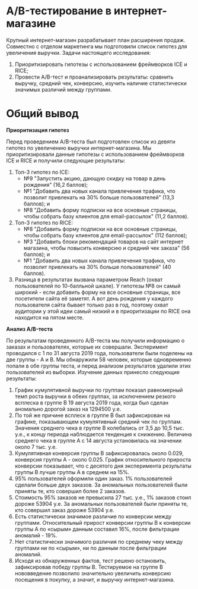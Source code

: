# A/B-тестирование в интернет-магазине

Крупный интернет-магазин разрабатывает план расширения продаж. Совместно с отделом маркетинга мы подготовили список гипотез для увеличения выручки. Задачи настоящего исследования:
1. Приоритизировать гипотезы с использованием фреймворков ICE и RICE;
2. Провести A/B-тест и проанализировать результаты: сравнить выручку, средний чек, конверсию, изучить наличие статистически значимых различий между группами.

# Общий вывод

**Приоритизация гипотез**

Перед проведением A/B-теста был подготовлен список из девяти гипотез по увеличению выручки интернет-магазина. Мы приоритизировали данные гипотезы с использованием фреймворков ICE и RICE и получили следующие результаты:
1. Топ-3 гипотез по ICE:
    - №9 "Запустить акцию, дающую скидку на товар в день рождения" (16,2 баллов); 
    - №1 "Добавить два новых канала привлечения трафика, что позволит привлекать на 30% больше пользователей" (13,3 баллов); и 
    - №8 "Добавить форму подписки на все основные страницы, чтобы собрать базу клиентов для email-рассылок" (11,2 баллов).
2. Топ-3 гипотез по RICE:
    - №8 "Добавить форму подписки на все основные страницы, чтобы собрать базу клиентов для email-рассылок" (112 баллов);
    - №3 "Добавить блоки рекомендаций товаров на сайт интернет магазина, чтобы повысить конверсию и средний чек заказа" (56 баллов); и
    - №1 "Добавить два новых канала привлечения трафика, что позволит привлекать на 30% больше пользователей" (40 баллов).
3. Разница в результатах вызвана параметром Reach (охват пользователей по 10-балльной шкале). У гипотезы №8 он самый широкий - если добавить форму на все основные страницы, все посетители сайта её заметят. А вот день рождения у каждого пользователя сайта бывает только раз в год, поэтому охват аудитории у этой идеи самый низкий и в приоритизации по RICE она находится на пятом месте.

**Анализ A/B-теста**

По результатам проведенного A/B-теста мы получили информацию о заказах и пользователях, которые их совершали. Эксперимент проводился с 1 по 31 августа 2019 года, пользователи были поделены на две группы - А и В. Мы обнаружили 58 человек, которые одновременно попали в обе группы теста, и перед анализом результатов удалили этих пользователей из выборки. Изучение данных принесло следующие результаты:
1. График кумулятивной выручки по группам показал равномерный темп роста выручки в обеих группах, за исключением резкого всплеска в группе В 19 августа 2019 года, когда был сделан аномально дорогой заказ на 1294500 у.е. 
2. По той же причине всплеск в группе В был зафиксирован на графике, показывающем кумулятивный средний чек по группам. Значения среднего чека в группе В колебались от 3,5 до 10,5 тыс. у.е., к концу периода наблюдается тенденция к снижению. Величина среднего чека в группе А с 14 августа установилась на значении около 7 тыс. у.е.
3. Кумулятивная конверсия группы B зафиксировалась около 0.029, конверсия группы А - около 0.025. График относительного прироста конверсии показывает, что с десятого дня эксперимента результаты группы B лучше группы А в среднем на 15%. 
4. 95% пользователей оформили один заказ. 1% пользователей сделали больше двух заказов. За аномальных пользователей были приняты те, кто совершил более 2 заказов.
5. Стоимость 95% заказов не превысила 27 тыс. у.е., 1% заказов стоил дороже 53904 у.е. За аномальных пользователей были приняты те, кто совершил заказ дороже 53904 у.е.
6. Есть статистически значимое различие по конверсии между группами. Относительный прирост конверсии группы B к конверсии группы А по «сырым» данным составил 16%, после фильтрации аномалий - 19%.
7. Нет статистически значимого различия по среднему чеку между группами ни по «сырым», ни по данным после фильтрации аномалий.
8. Исходя из обнаруженных фактов, тест решено остановить, зафиксировав победу группы B. Тестируемое на группе В нововведение позволило значительно увеличить конверсию посещения в покупку, а значит, и выручку интернет-магазина.
